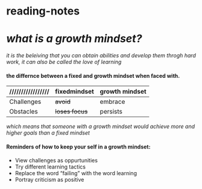 # reading-notes
# ***what is a growth mindset?***
*it is the beleiving that you can obtain abilities and develop them throgh hard work, it can also be called the love of learning*

#### **the differnce between a fixed and growth mindset when faced with**.

///////////////// |  fixedmindset     | growth mindset
----------------- | ----------------- | ----------------- 
  Challenges      |     ~~avoid~~     |    embrace    
  Obstacles       |   ~~loses focus~~ |    persists   
  
  
  _which means that someone with a growth mindset would achieve more and higher goals than a fixed mindset_
  
  #### Reminders of how to keep your self in a growth mindset:
  * View challenges as oppurtunities
  * Try different learning tactics
  * Replace the word “failing” with the word learning
  * Portray criticism as positive
